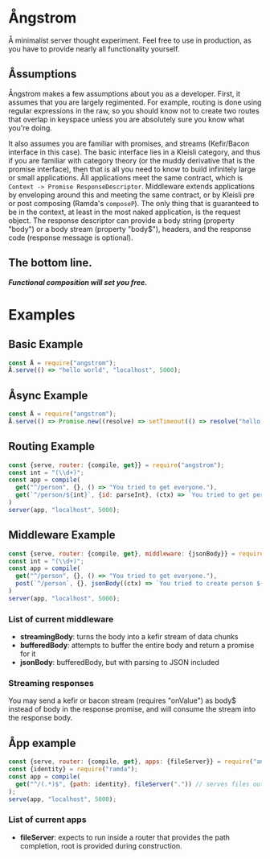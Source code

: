 # Ångstrom
Å minimalist server thought experiment.  Feel free to use in production, as you have to provide nearly all functionality yourself.

## Åssumptions
Ångstrom makes a few assumptions about you as a developer.  First, it assumes that you are largely regimented.  For example, routing is done using regular expressions in the raw, so you should know not to create two routes that overlap in keyspace unless you are absolutely sure you know what you're doing.

It also assumes you are familiar with promises, and streams (Kefir/Bacon interface in this case).  The basic interface lies in a Kleisli category, and thus if you are familiar with category theory (or the muddy derivative that is the promise interface), then that is all you need to know to build infinitely large or small applications.  Åll applications meet the same contract, which is `Context -> Promise ResponseDescriptor`.  Middleware extends applications by enveloping around this and meeting the same contract, or by Kleisli pre or post composing (Ramda's `composeP`).  The only thing that is guaranteed to be in the context, at least in the most naked application, is the request object.  The response descriptor can provide a body string (property "body") or a body stream (property "body$"), headers, and the response code (response message is optional).

## The bottom line.
**_Functional composition will set you free._**

# Examples

## Basic Example
```javascript
const Å = require("angstrom");
Å.serve(() => "hello world", "localhost", 5000);
```

## Åsync Example
```javascript
const Å = require("angstrom");
Å.serve(() => Promise.new((resolve) => setTimeout(() => resolve("hello world"), 2000)), "localhost", "5000");
```

## Routing Example
```javascript
const {serve, router: {compile, get}} = require("angstrom");
const int = "(\\d+)";
const app = compile(
  get("^/person", {}, () => "You tried to get everyone."),
  get(`^/person/${int}`, {id: parseInt}, (ctx) => `You tried to get person ${ctx.params.id}`)
)
server(app, "localhost", 5000);
```

## Middleware Example
```javascript
const {serve, router: {compile, get}, middleware: {jsonBody}} = require("angstrom");
const int = "(\\d+)";
const app = compile(
  get("^/person", {}, () => "You tried to get everyone."),
  post(`^/person`, {}, jsonBody((ctx) => `You tried to create person ${ctx.body.name}`))
)
server(app, "localhost", 5000);
```
### List of current middleware
* **streamingBody**: turns the body into a kefir stream of data chunks
* **bufferedBody**: attempts to buffer the entire body and return a promise for it
* **jsonBody**: bufferedBody, but with parsing to JSON included

### Streaming responses
You may send a kefir or bacon stream (requires "onValue") as body$ instead of body in the response promise, and will consume the stream into the response body.

## Åpp example
```javascript
const {serve, router: {compile, get}, apps: {fileServer}} = require("angstrom");
const {identity} = require("ramda");
const app = compile(
  get("^/(.*)$", {path: identity}, fileServer(".")) // serves files out of CWD; streams off disk, not buffered
);
serve(app, "localhost", 5000);
```
### List of current apps
* **fileServer**: expects to run inside a router that provides the path completion, root is provided during construction.
